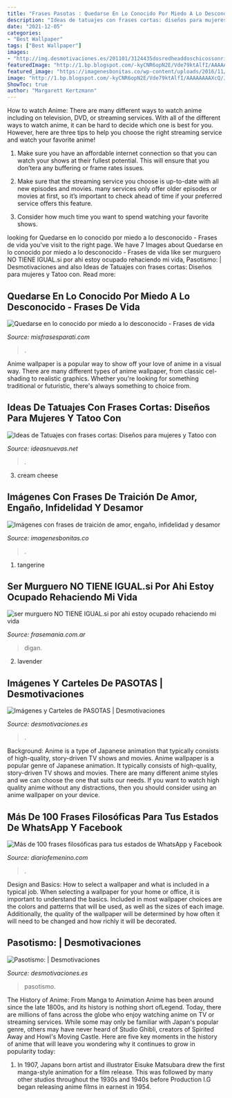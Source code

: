 ```yaml
---
title: "Frases Pasotas : Quedarse En Lo Conocido Por Miedo A Lo Desconocido"
description: "Ideas de tatuajes con frases cortas: diseños para mujeres y tatoo con"
date: "2021-12-05"
categories:
- "Best Wallpaper"
tags: ["Best Wallpaper"]
images:
- "http://img.desmotivaciones.es/201101/3124435dosredheaddoschicossonriendoyriendovert.jpg"
featuredImage: "http://1.bp.blogspot.com/-kyCNR6opN2E/Vde79ktAlfI/AAAAAAAAXcQ/JsV_UY68N1k/w1200-h630-p-k-no-nu/Quedarse%2Ben%2Blo%2Bconocido%2Bpor%2Bmiedo%2Ba%2Blo%2Bdesconocido.jpg"
featured_image: "https://imagenesbonitas.co/wp-content/uploads/2016/11/traicion.jpg9_.jpg"
image: "http://1.bp.blogspot.com/-kyCNR6opN2E/Vde79ktAlfI/AAAAAAAAXcQ/JsV_UY68N1k/w1200-h630-p-k-no-nu/Quedarse%2Ben%2Blo%2Bconocido%2Bpor%2Bmiedo%2Ba%2Blo%2Bdesconocido.jpg"
ShowToc: true
author: "Margarett Kertzmann"
---
```



How to watch Anime: There are many different ways to watch anime including on television, DVD, or streaming services.
With all of the different ways to watch anime, it can be hard to decide which one is best for you. However, here are three tips to help you choose the right streaming service and watch your favorite anime!
1. Make sure you have an affordable internet connection so that you can watch your shows at their fullest potential. This will ensure that you don’tera any buffering or frame rates issues.

2. Make sure that the streaming service you choose is up-to-date with all new episodes and movies. many services only offer older episodes or movies at first, so it’s important to check ahead of time if your preferred service offers this feature.

3. Consider how much time you want to spend watching your favorite shows.

	

		
looking for Quedarse en lo conocido por miedo a lo desconocido - Frases de vida you've visit to the right page. We have 7 Images about Quedarse en lo conocido por miedo a lo desconocido - Frases de vida like ser murguero NO TIENE IGUAL.si por ahi estoy ocupado rehaciendo mi vida, Pasotismo: | Desmotivaciones and also Ideas de Tatuajes con frases cortas: Diseños para mujeres y Tatoo con. Read more:
		
    
## Quedarse En Lo Conocido Por Miedo A Lo Desconocido - Frases De Vida

<img loading=lazy src="http://1.bp.blogspot.com/-kyCNR6opN2E/Vde79ktAlfI/AAAAAAAAXcQ/JsV_UY68N1k/w1200-h630-p-k-no-nu/Quedarse%2Ben%2Blo%2Bconocido%2Bpor%2Bmiedo%2Ba%2Blo%2Bdesconocido.jpg" onerror="this.onerror=null;this.src='https://tse4.mm.bing.net/th?id=OIP.jo9_D19bPic-shfH_m4HGAHaD4&amp;pid=15.1';" alt="Quedarse en lo conocido por miedo a lo desconocido - Frases de vida">

_Source: misfrasesparati.com_

>. 

	

Anime wallpaper is a popular way to show off your love of anime in a visual way. There are many different types of anime wallpaper, from classic cel-shading to realistic graphics. Whether you're looking for something traditional or futuristic, there's always something to choice from.

    
## Ideas De Tatuajes Con Frases Cortas: Diseños Para Mujeres Y Tatoo Con

<img loading=lazy src="http://ideasnuevas.net/wp-content/uploads/2016/04/imagenes-con-reflexiones-cortas-de-la-vida-5.jpg" onerror="this.onerror=null;this.src='https://tse1.mm.bing.net/th?id=OIP.e4UBNgLLIAXk_yC_KT5MEAEsEs&amp;pid=15.1';" alt="Ideas de Tatuajes con frases cortas: Diseños para mujeres y Tatoo con">

_Source: ideasnuevas.net_

>. 

	

3. cream cheese 

    
## Imágenes Con Frases De Traición De Amor, Engaño, Infidelidad Y Desamor

<img loading=lazy src="https://imagenesbonitas.co/wp-content/uploads/2016/11/traicion.jpg9_.jpg" onerror="this.onerror=null;this.src='https://tse3.mm.bing.net/th?id=OIP.NxxH6wKXsiQHoCH_mXuujwHaGE&amp;pid=15.1';" alt="Imágenes con frases de traición de amor, engaño, infidelidad y desamor">

_Source: imagenesbonitas.co_

>. 

	

1. tangerine 

    
## Ser Murguero NO TIENE IGUAL.si Por Ahi Estoy Ocupado Rehaciendo Mi Vida

<img loading=lazy src="http://www.frasemania.com.ar/frase-289083.png" onerror="this.onerror=null;this.src='https://tse2.mm.bing.net/th?id=OIP.43_Ul74fLMwAoGnmLg9tOgHaD4&amp;pid=15.1';" alt="ser murguero NO TIENE IGUAL.si por ahi estoy ocupado rehaciendo mi vida">

_Source: frasemania.com.ar_

>digan. 

	

2. lavender 

    
## Imágenes Y Carteles De PASOTAS | Desmotivaciones

<img loading=lazy src="http://img.desmotivaciones.es/201101/3124435dosredheaddoschicossonriendoyriendovert.jpg" onerror="this.onerror=null;this.src='https://tse4.mm.bing.net/th?id=OIP.2ikPGW6lFhFzv705rMkVDgHaLU&amp;pid=15.1';" alt="Imágenes y Carteles de PASOTAS | Desmotivaciones">

_Source: desmotivaciones.es_

>. 

	

Background: Anime is a type of Japanese animation that typically consists of high-quality, story-driven TV shows and movies.
Anime wallpaper is a popular genre of Japanese animation. It typically consists of high-quality, story-driven TV shows and movies. There are many different anime styles and we can choose the one that suits our needs. If you want to watch high quality anime without any distractions, then you should consider using an anime wallpaper on your device.

    
## Más De 100 Frases Filosóficas Para Tus Estados De WhatsApp Y Facebook

<img loading=lazy src="https://static.diariofemenino.com/uploads/ocio/Mas_de_100_frases_filosoficas_para_tus_estados_de_WhatsApp_y_Facebook.jpg" onerror="this.onerror=null;this.src='https://tse3.mm.bing.net/th?id=OIP.Bww8W35rcychSucj1m5BTAHaEf&amp;pid=15.1';" alt="Más de 100 frases filosóficas para tus estados de WhatsApp y Facebook">

_Source: diariofemenino.com_

>. 

	

Design and Basics: How to select a wallpaper and what is included in a typical job.
When selecting a wallpaper for your home or office, it is important to understand the basics. Included in most wallpaper choices are the colors and patterns that will be used, as well as the sizes of each image. Additionally, the quality of the wallpaper will be determined by how often it will need to be changed and how richly it will be decorated.

    
## Pasotismo: | Desmotivaciones

<img loading=lazy src="https://img.desmotivaciones.es/201103/pasota.jpg" onerror="this.onerror=null;this.src='https://tse1.mm.bing.net/th?id=OIP.wOBpwqAOJuY0H6mbZ8pa4gHaGx&amp;pid=15.1';" alt="Pasotismo: | Desmotivaciones">

_Source: desmotivaciones.es_

>pasotismo. 

	

The History of Anime: From Manga to Animation
Anime has been around since the late 1800s, and its history is nothing short ofLegend. Today, there are millions of fans across the globe who enjoy watching anime on TV or streaming services. While some may only be familiar with Japan's popular genre, others may have never heard of Studio Ghibli, creators of Spirited Away and Howl's Moving Castle. Here are five key moments in the history of anime that will leave you wondering why it continues to grow in popularity today:
1) In 1907, Japans born artist and illustrator Eisuke Matsubara drew the first manga-style animation for a film release. This was followed by many other studios throughout the 1930s and 1940s before Production I.G began releasing anime films in earnest in 1954.

